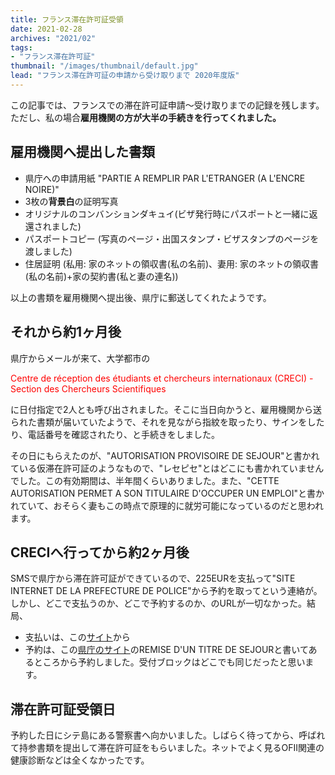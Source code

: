 ```yaml
---
title: フランス滞在許可証受領
date: 2021-02-28
archives: "2021/02"
tags:
- "フランス滞在許可証"
thumbnail: "/images/thumbnail/default.jpg"
lead: "フランス滞在許可証の申請から受け取りまで 2020年度版" 
---
```


この記事では、フランスでの滞在許可証申請〜受け取りまでの記録を残します。ただし、私の場合**雇用機関の方が大半の手続きを行ってくれました。**

## 雇用機関へ提出した書類
- 県庁への申請用紙 "PARTIE A REMPLIR PAR L'ETRANGER (A L'ENCRE NOIRE)"
- 3枚の**背景白**の証明写真
- オリジナルのコンバンションダキュイ(ビザ発行時にパスポートと一緒に返還されました)
- パスポートコピー (写真のページ・出国スタンプ・ビザスタンプのページを渡しました)
- 住居証明 (私用: 家のネットの領収書(私の名前)、妻用: 家のネットの領収書(私の名前)+家の契約書(私と妻の連名))

以上の書類を雇用機関へ提出後、県庁に郵送してくれたようです。

## それから約1ヶ月後
県庁からメールが来て、大学都市の

<font color="red">Centre de réception des étudiants et chercheurs internationaux  (CRECI) - Section des Chercheurs Scientifiques</font>

に日付指定で2人とも呼び出されました。そこに当日向かうと、雇用機関から送られた書類が届いていたようで、それを見ながら指紋を取ったり、サインをしたり、電話番号を確認されたり、と手続きをしました。

その日にもらえたのが、"AUTORISATION PROVISOIRE DE SEJOUR"と書かれている仮滞在許可証のようなもので、"レセピセ"とはどこにも書かれていませんでした。この有効期間は、半年間くらいありました。また、"CETTE AUTORISATION PERMET A SON TITULAIRE D'OCCUPER UN EMPLOI"と書かれていて、おそらく妻もこの時点で原理的に就労可能になっているのだと思われます。

## CRECIへ行ってから約2ヶ月後
SMSで県庁から滞在許可証ができているので、225EURを支払って"SITE INTERNET DE LA PREFECTURE DE POLICE"から予約を取ってという連絡が。しかし、どこで支払うのか、どこで予約するのか、のURLが一切なかった。結局、
- 支払いは、この[サイト](https://timbres.impots.gouv.fr/index.jsp)から
- 予約は、この[県庁のサイト](https://www.prefecturedepolice.interieur.gouv.fr/Demarches/Particulier/Ressortissants-etrangers/Ressortissants-etrangers)のREMISE D'UN TITRE DE SEJOURと書いてあるところから予約しました。受付ブロックはどこでも同じだったと思います。

## 滞在許可証受領日
予約した日にシテ島にある警察書へ向かいました。しばらく待ってから、呼ばれて持参書類を提出して滞在許可証をもらいました。ネットでよく見るOFII関連の健康診断などは全くなかったです。